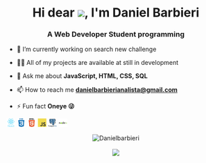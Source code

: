 <h1 align="center">Hi dear <img src="https://raw.githubusercontent.com/kaueMarques/kaueMarques/master/hi.gif" width="30px">, I'm Daniel Barbieri</h1>
<h3 align="center">A Web Developer Student programming</h3>

- 🔭 I’m currently working on search new challenge

- 👨‍💻 All of my projects are available at still in development

- 💬 Ask me about **JavaScript, HTML, CSS, SQL**

- 📫 How to reach me **danielbarbierianalista@gmail.com**

- ⚡ Fun fact **Oneye 😜**

<p align="left">
<img src="https://raw.githubusercontent.com/devicons/devicon/master/icons/react/react-original-wordmark.svg" alt="react" width="20" height="20"/>
<img src="https://raw.githubusercontent.com/devicons/devicon/master/icons/css3/css3-plain-wordmark.svg" alt="css3"  width="20" height="20"/>
<img src="https://raw.githubusercontent.com/devicons/devicon/master/icons/html5/html5-original-wordmark.svg" alt="html5"  width="20" height="20"/>
<img src="https://raw.githubusercontent.com/devicons/devicon/master/icons/javascript/javascript-original.svg" alt="javascript" width="20" height="20"/>
<img src="https://raw.githubusercontent.com/devicons/devicon/master/icons/postgresql/postgresql-original-wordmark.svg" alt="postgresql" width="20" height="20"/>
<img src="https://raw.githubusercontent.com/devicons/devicon/master/icons/nodejs/nodejs-original-wordmark.svg" alt="nodejs" width="20" height="20"/>
</p>
<p align= "center">
<img src="https://github-readme-stats.vercel.app/api?username=Danielbarbieri&show_icons=true" alt="Danielbarbieri"/> 
<br/>  
<br/>  
<img src="https://github-readme-stats.vercel.app/api/top-langs/?username=Danielbarbieri&langs_count=12)](https://github.com/Danielbarbieri/github-readme-stats"/>
</p>

<!-- [![Top Langs](https://github-readme-stats.vercel.app/api/top-langs/?username=anuraghazra)](https://github.com/anuraghazra/github-readme-stats)


[![Top Langs](https://github-readme-stats.vercel.app/api/top-langs/?username=Danielbarbieri&langs_count=12)](https://github.com/Danielbarbieri/github-readme-stats) -->




<!-- is a ✨ _special_ ✨ repository because its `README.md` (this file) appears on your GitHub profile.

Here are some ideas to get you started:

- 🔭 I’m currently working on a procura de novos desfios sempre!!!
- 🌱 I’m currently learning Python, HTML, CSS, JavaScript
- 👯 I’m looking to collaborate on ainda expandindo meus conhecimentos
- 🤔 I’m looking for help with ...
- 💬 Ask me about ...
- 📫 How to reach me: ...
- 😄 Pronouns: ...
- ⚡ Fun fact: ...
-->
